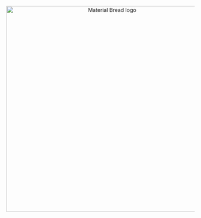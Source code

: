 <p align="center">
<img width="550" src="https://img.shields.io/badge/Word%20Of%20The%20Day%3A-Wince-brightgreen.svg?style=for-the-badge" alt="Material Bread logo">
</p>
